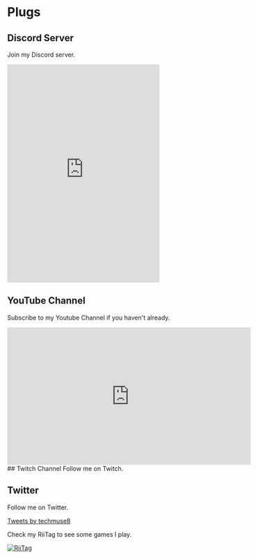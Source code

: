 # Plugs

## Discord Server
Join my Discord server.
<iframe src="https://ptb.discord.com/widget?id=1000865896400703548&theme=dark" width="350" height="500" allowtransparency="true" frameborder="0" sandbox="allow-popups allow-popups-to-escape-sandbox allow-same-origin allow-scripts"></iframe>

## YouTube Channel
Subscribe to my Youtube Channel if you haven't already.
<iframe width="560" height="315" src="https://www.youtube.com/embed/_yeUjL2R-Bo" frameborder="0" allow="accelerometer; autoplay; clipboard-write; encrypted-media; gyroscope; picture-in-picture" allowfullscreen></iframe>
## Twitch Channel
Follow me on Twitch.
<div id="twitch-embed"></div>

<script src="https://embed.twitch.tv/embed/v1.js"></script>

<script type="text/javascript">

  new Twitch.Embed("twitch-embed", {

    width: "640",

    height: "480",

    channel: "techmuse",

    parent: ["techmuse.github.io"]

  });

</script>
## Twitter
Follow me on Twitter.

<a class="twitter-timeline" data-width="450" data-height="450" href="https://twitter.com/techmuse8?ref_src=twsrc%5Etfw">Tweets by techmuse8</a> <script async src="https://platform.twitter.com/widgets.js" charset="utf-8"></script>

Check my RiiTag to see some games I play.

<a href="https://tag.rc24.xyz/334102523365425163"><img src="https://tag.rc24.xyz/334102523365425163/tag.png" alt="RiiTag" /></a>
